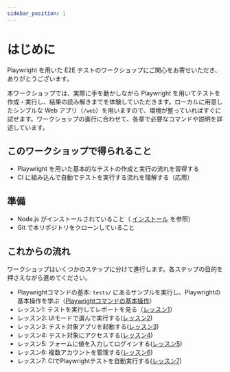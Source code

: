 ```yaml
---
sidebar_position: 1
---
```


# はじめに

Playwright を用いた E2E テストのワークショップにご関心をお寄せいただき、ありがとうございます。

本ワークショップでは、実際に手を動かしながら Playwright を用いてテストを作成・実行し、結果の読み解きまでを体験していただきます。ローカルに用意したシンプルな Web アプリ（`/web`）を用いますので、環境が整っていればすぐに試せます。ワークショップの進行に合わせて、各章で必要なコマンドや説明を詳述しています。

## このワークショップで得られること

- Playwright を用いた基本的なテストの作成と実行の流れを習得する
- CI に組み込んで自動でテストを実行する流れを理解する（応用）

## 準備

 - Node.js がインストールされていること（ [インストール](installation.md) を参照）
- Git で本リポジトリをクローンしていること

## これからの流れ

ワークショップはいくつかのステップに分けて進行します。各ステップの目的を押さえながら進めてください。

 - Playwrightコマンドの基本: `tests/` にあるサンプルを実行し、Playwrightの基本操作を学ぶ（[Playwrightコマンドの基本操作](start-test.md)）
 - レッスン1: テストを実行してレポートを見る（[レッスン1](lessons/lesson_01.md)）
 - レッスン2: UIモードで選んで実行する([レッスン2](lessons/lesson_02.md))
 - レッスン3: テスト対象アプリを起動する([レッスン3](lessons/lesson_03.md))
 - レッスン4: テスト対象にアクセスする([レッスン4](lessons/lesson_04.md))
 - レッスン5: フォームに値を入力してログインする([レッスン5](lessons/lesson_05.md))
 - レッスン6: 複数アカウントを管理する([レッスン6](lessons/lesson_06.md))
 - レッスン7: CIでPlaywrightテストを自動実行する([レッスン7](lessons/lesson_07.md))
